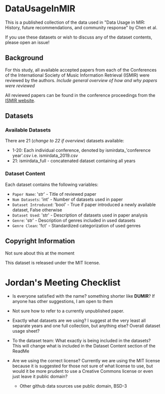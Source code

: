 # DataUsageInMIR
This is a published collection of the data used in "Data Usage in MIR: History, future recommendations, and community response" by Chen et al. 

If you use these datasets or wish to discuss any of the dataset contents, please open an issue!

## Background
For this study, all available accepted papers from each of the Conferences of the International Society of Music Information Retrieval (ISMIR) were reviewed by the authors. _Include general overview of how and why papers were reviewed_

All reviewed papers can be found in the conference proceedings from the [ISMIR website](http://ismir.net/conferences/).

## Datasets
### Available Datasets
There are 21 (_change to 22 if overview_) datasets available:
- 1-20: Each individual conference, denoted by ismirdata_'conference year'.csv i.e. ismirdata_2019.csv
- 21: ismirdata_full - concatenated dataset containing all years

### Dataset Content
Each dataset contains the following variables:
- `Paper Name`: 'str' - Title of reviewed paper
- `Num Datasets`: 'int' - Number of datasets used in paper
- `Dataset Introduced`: 'bool' - True if paper introduced a newly available dataset, False otherwise
- `Dataset Used`: 'str' - Description of datasets used in paper analysis
- `Genre`: 'str' - Description of genres included in used datasets
- `Genre Clean`: 'fct' - Standardized categorization of used genres

## Copyright Information
Not sure about this at the moment

This dataset is released under the MIT license.

# Jordan's Meeting Checklist
- Is everyone satisfied with the name? something shorter like __DUMIR__? If anyone has other suggestions, I am open to them

- Not sure how to refer to a currently unpublished paper.

- Exactly what datasets are we using? I suggest at the very least all separate years and one full collection, but anything else? Overall dataset usage sheet?

- To the dataset team: What exactly is being included in the datasets? This will change what is included in the Dataset Content section of the ReadMe

- Are we using the correct license? Currently we are using the MIT license because it is suggested for those not sure of what license to use, but would it be more prudent to use a Creative Commons license or even just leave it public domain?
  - Other github data sources use public domain, BSD-3
